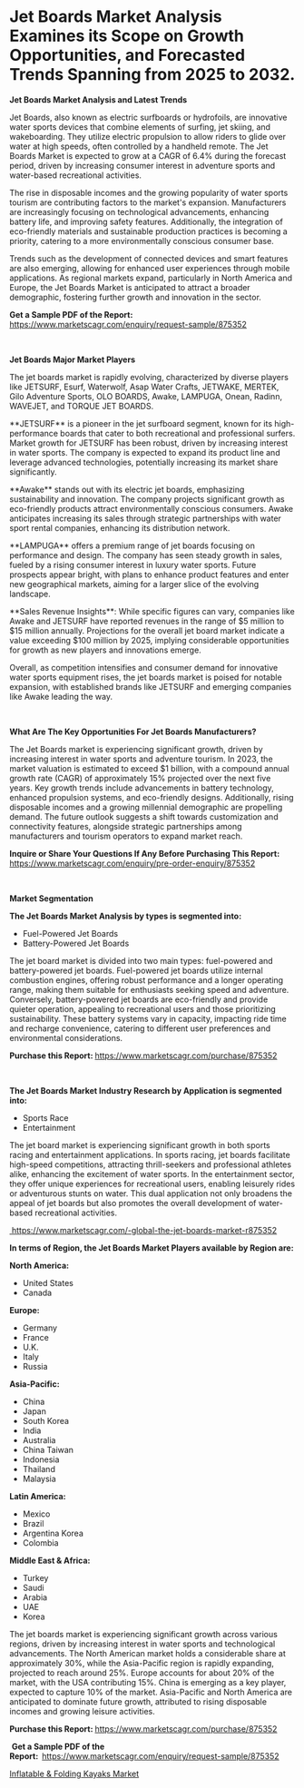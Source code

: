 <p><h1>Jet Boards Market Analysis Examines its Scope on Growth Opportunities, and Forecasted Trends Spanning from 2025 to 2032.</h1></p><p><strong>Jet Boards Market Analysis and Latest Trends</strong></p>
<p><p>Jet Boards, also known as electric surfboards or hydrofoils, are innovative water sports devices that combine elements of surfing, jet skiing, and wakeboarding. They utilize electric propulsion to allow riders to glide over water at high speeds, often controlled by a handheld remote. The Jet Boards Market is expected to grow at a CAGR of 6.4% during the forecast period, driven by increasing consumer interest in adventure sports and water-based recreational activities.</p><p>The rise in disposable incomes and the growing popularity of water sports tourism are contributing factors to the market's expansion. Manufacturers are increasingly focusing on technological advancements, enhancing battery life, and improving safety features. Additionally, the integration of eco-friendly materials and sustainable production practices is becoming a priority, catering to a more environmentally conscious consumer base.</p><p>Trends such as the development of connected devices and smart features are also emerging, allowing for enhanced user experiences through mobile applications. As regional markets expand, particularly in North America and Europe, the Jet Boards Market is anticipated to attract a broader demographic, fostering further growth and innovation in the sector.</p></p>
<p><strong>Get a Sample PDF of the Report:&nbsp;</strong> <a href="https://www.marketscagr.com/enquiry/request-sample/875352?utm_campaign=2653&utm_medium=2&utm_source=Github&utm_content=ia&utm_term=21032025&utm_id=jet-boards">https://www.marketscagr.com/enquiry/request-sample/875352</a></p>
<p>&nbsp;</p>
<p><strong>Jet Boards Major Market Players</strong></p>
<p><p>The jet boards market is rapidly evolving, characterized by diverse players like JETSURF, Esurf, Waterwolf, Asap Water Crafts, JETWAKE, MERTEK, Gilo Adventure Sports, OLO BOARDS, Awake, LAMPUGA, Onean, Radinn, WAVEJET, and TORQUE JET BOARDS.</p><p>**JETSURF** is a pioneer in the jet surfboard segment, known for its high-performance boards that cater to both recreational and professional surfers. Market growth for JETSURF has been robust, driven by increasing interest in water sports. The company is expected to expand its product line and leverage advanced technologies, potentially increasing its market share significantly.</p><p>**Awake** stands out with its electric jet boards, emphasizing sustainability and innovation. The company projects significant growth as eco-friendly products attract environmentally conscious consumers. Awake anticipates increasing its sales through strategic partnerships with water sport rental companies, enhancing its distribution network.</p><p>**LAMPUGA** offers a premium range of jet boards focusing on performance and design. The company has seen steady growth in sales, fueled by a rising consumer interest in luxury water sports. Future prospects appear bright, with plans to enhance product features and enter new geographical markets, aiming for a larger slice of the evolving landscape.</p><p>**Sales Revenue Insights**: While specific figures can vary, companies like Awake and JETSURF have reported revenues in the range of $5 million to $15 million annually. Projections for the overall jet board market indicate a value exceeding $100 million by 2025, implying considerable opportunities for growth as new players and innovations emerge.</p><p>Overall, as competition intensifies and consumer demand for innovative water sports equipment rises, the jet boards market is poised for notable expansion, with established brands like JETSURF and emerging companies like Awake leading the way.</p></p>
<p>&nbsp;</p>
<p><strong>What Are The Key Opportunities For Jet Boards Manufacturers?</strong></p>
<p><p>The Jet Boards market is experiencing significant growth, driven by increasing interest in water sports and adventure tourism. In 2023, the market valuation is estimated to exceed $1 billion, with a compound annual growth rate (CAGR) of approximately 15% projected over the next five years. Key growth trends include advancements in battery technology, enhanced propulsion systems, and eco-friendly designs. Additionally, rising disposable incomes and a growing millennial demographic are propelling demand. The future outlook suggests a shift towards customization and connectivity features, alongside strategic partnerships among manufacturers and tourism operators to expand market reach.</p></p>
<p><strong>Inquire or Share Your Questions If Any Before Purchasing This Report:</strong> <a href="https://www.marketscagr.com/enquiry/pre-order-enquiry/875352?utm_campaign=2653&utm_medium=2&utm_source=Github&utm_content=ia&utm_term=21032025&utm_id=jet-boards">https://www.marketscagr.com/enquiry/pre-order-enquiry/875352</a></p>
<p>&nbsp;</p>
<p><strong>Market Segmentation</strong></p>
<p><strong>The Jet Boards Market Analysis by types is segmented into:</strong></p>
<p><ul><li>Fuel-Powered Jet Boards</li><li>Battery-Powered Jet Boards</li></ul></p>
<p><p>The jet board market is divided into two main types: fuel-powered and battery-powered jet boards. Fuel-powered jet boards utilize internal combustion engines, offering robust performance and a longer operating range, making them suitable for enthusiasts seeking speed and adventure. Conversely, battery-powered jet boards are eco-friendly and provide quieter operation, appealing to recreational users and those prioritizing sustainability. These battery systems vary in capacity, impacting ride time and recharge convenience, catering to different user preferences and environmental considerations.</p></p>
<p><strong>Purchase this Report:&nbsp;</strong><a href="https://www.marketscagr.com/purchase/875352?utm_campaign=2653&utm_medium=2&utm_source=Github&utm_content=ia&utm_term=21032025&utm_id=jet-boards">https://www.marketscagr.com/purchase/875352</a></p>
<p>&nbsp;</p>
<p><strong>The Jet Boards Market Industry Research by Application is segmented into:</strong></p>
<p><ul><li>Sports Race</li><li>Entertainment</li></ul></p>
<p><p>The jet board market is experiencing significant growth in both sports racing and entertainment applications. In sports racing, jet boards facilitate high-speed competitions, attracting thrill-seekers and professional athletes alike, enhancing the excitement of water sports. In the entertainment sector, they offer unique experiences for recreational users, enabling leisurely rides or adventurous stunts on water. This dual application not only broadens the appeal of jet boards but also promotes the overall development of water-based recreational activities.</p></p>
<p><a href="https://www.marketscagr.com/-global-the-jet-boards-market-r875352?utm_campaign=2653&utm_medium=2&utm_source=Github&utm_content=ia&utm_term=21032025&utm_id=jet-boards">&nbsp;https://www.marketscagr.com/-global-the-jet-boards-market-r875352</a></p>
<p><strong>In terms of Region, the Jet Boards Market Players available by Region are:</strong></p>
<p>
    <p> <strong> North America: </strong>
        <ul>
            <li>United States</li>
            <li>Canada</li>
        </ul>
        </p> 
    <p> <strong> Europe: </strong>
        <ul>
            <li>Germany</li>
            <li>France</li>
            <li>U.K.</li>
            <li>Italy</li>
            <li>Russia</li>
        </ul>
        </p> 
    <p> <strong> Asia-Pacific: </strong>
        <ul>
            <li>China</li>
            <li>Japan</li>
            <li>South Korea</li>
            <li>India</li>
            <li>Australia</li>
            <li>China Taiwan</li>
            <li>Indonesia</li>
            <li>Thailand</li>
            <li>Malaysia</li>
        </ul>
        </p> 
    <p> <strong> Latin America: </strong>
        <ul>
            <li>Mexico</li>
            <li>Brazil</li>
            <li>Argentina Korea</li>
            <li>Colombia</li>
        </ul>
        </p> 
    <p> <strong> Middle East & Africa: </strong>
        <ul>
            <li>Turkey</li>
            <li>Saudi</li>
            <li>Arabia</li>
            <li>UAE</li>
            <li>Korea</li>
        </ul>
    </p>
    </p>
<p><p>The jet boards market is experiencing significant growth across various regions, driven by increasing interest in water sports and technological advancements. The North American market holds a considerable share at approximately 30%, while the Asia-Pacific region is rapidly expanding, projected to reach around 25%. Europe accounts for about 20% of the market, with the USA contributing 15%. China is emerging as a key player, expected to capture 10% of the market. Asia-Pacific and North America are anticipated to dominate future growth, attributed to rising disposable incomes and growing leisure activities.</p></p>
<p><strong>Purchase this Report: </strong><a href="https://www.marketscagr.com/purchase/875352?utm_campaign=2653&utm_medium=2&utm_source=Github&utm_content=ia&utm_term=21032025&utm_id=jet-boards">https://www.marketscagr.com/purchase/875352</a></p>
<p>&nbsp;<strong>Get a Sample PDF of the Report:&nbsp;&nbsp;</strong><a href="https://www.marketscagr.com/enquiry/request-sample/875352?utm_campaign=2653&utm_medium=2&utm_source=Github&utm_content=ia&utm_term=21032025&utm_id=jet-boards">https://www.marketscagr.com/enquiry/request-sample/875352</a></p>
<p><strong></strong></p>
<p><p><a href="https://github.com/toldenargelia86/Market-Research-Report-List-1/blob/main/inflatable-folding-kayaks-market.md?utm_campaign=2653&utm_medium=2&utm_source=Github&utm_content=ia&utm_term=21032025&utm_id=jet-boards">Inflatable & Folding Kayaks Market</a></p></p>